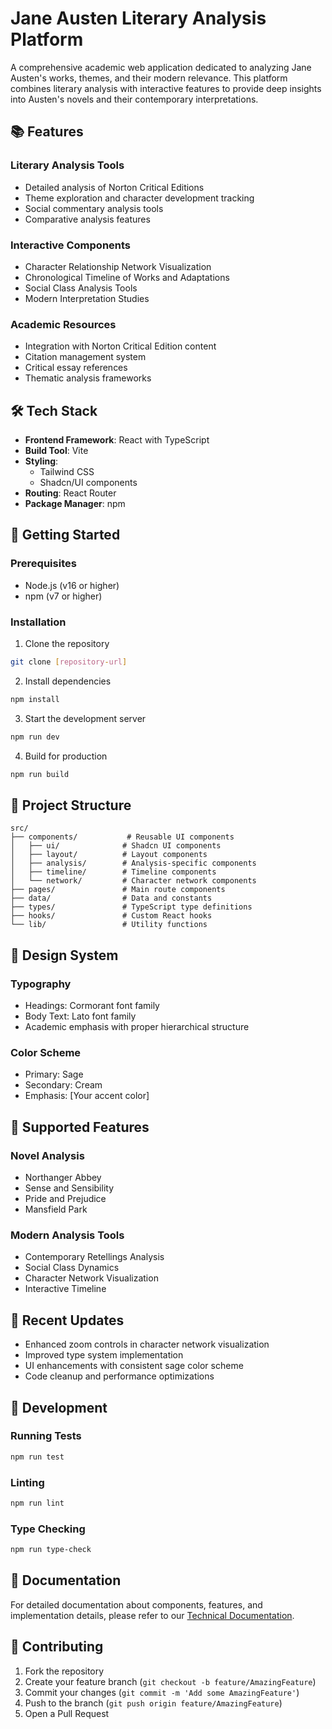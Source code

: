 # Jane Austen Literary Analysis Platform

A comprehensive academic web application dedicated to analyzing Jane Austen's works, themes, and their modern relevance. This platform combines literary analysis with interactive features to provide deep insights into Austen's novels and their contemporary interpretations.

## 📚 Features

### Literary Analysis Tools

- Detailed analysis of Norton Critical Editions
- Theme exploration and character development tracking
- Social commentary analysis tools
- Comparative analysis features

### Interactive Components

- Character Relationship Network Visualization
- Chronological Timeline of Works and Adaptations
- Social Class Analysis Tools
- Modern Interpretation Studies

### Academic Resources

- Integration with Norton Critical Edition content
- Citation management system
- Critical essay references
- Thematic analysis frameworks

## 🛠 Tech Stack

- **Frontend Framework**: React with TypeScript
- **Build Tool**: Vite
- **Styling**:
  - Tailwind CSS
  - Shadcn/UI components
- **Routing**: React Router
- **Package Manager**: npm

## 🚀 Getting Started

### Prerequisites

- Node.js (v16 or higher)
- npm (v7 or higher)

### Installation

1. Clone the repository

```bash
git clone [repository-url]
```

2. Install dependencies

```bash
npm install
```

3. Start the development server

```bash
npm run dev
```

4. Build for production

```bash
npm run build
```

## 📁 Project Structure

```
src/
├── components/           # Reusable UI components
│   ├── ui/              # Shadcn UI components
│   ├── layout/          # Layout components
│   ├── analysis/        # Analysis-specific components
│   ├── timeline/        # Timeline components
│   └── network/         # Character network components
├── pages/               # Main route components
├── data/                # Data and constants
├── types/               # TypeScript type definitions
├── hooks/               # Custom React hooks
└── lib/                 # Utility functions
```

## 🎨 Design System

### Typography

- Headings: Cormorant font family
- Body Text: Lato font family
- Academic emphasis with proper hierarchical structure

### Color Scheme

- Primary: Sage
- Secondary: Cream
- Emphasis: [Your accent color]

## 📱 Supported Features

### Novel Analysis

- Northanger Abbey
- Sense and Sensibility
- Pride and Prejudice
- Mansfield Park

### Modern Analysis Tools

- Contemporary Retellings Analysis
- Social Class Dynamics
- Character Network Visualization
- Interactive Timeline

## 🔄 Recent Updates

- Enhanced zoom controls in character network visualization
- Improved type system implementation
- UI enhancements with consistent sage color scheme
- Code cleanup and performance optimizations

## 🧪 Development

### Running Tests

```bash
npm run test
```

### Linting

```bash
npm run lint
```

### Type Checking

```bash
npm run type-check
```

## 📖 Documentation

For detailed documentation about components, features, and implementation details, please refer to our [Technical Documentation](./TECHNICAL_DOCUMENTATION.md).

## 🤝 Contributing

1. Fork the repository
2. Create your feature branch (`git checkout -b feature/AmazingFeature`)
3. Commit your changes (`git commit -m 'Add some AmazingFeature'`)
4. Push to the branch (`git push origin feature/AmazingFeature`)
5. Open a Pull Request
